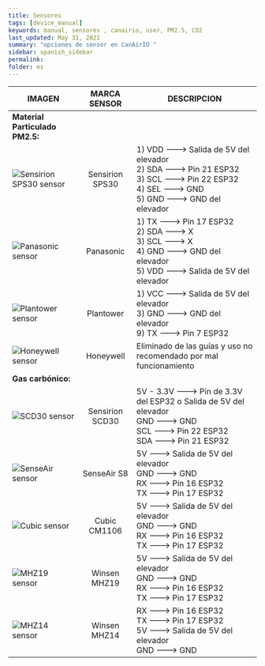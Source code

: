 ```yaml
---
title: Sensores
tags: [device_manual]
keywords: manual, sensores , canairio, user, PM2.5, CO2
last_updated: May 31, 2021
summary: "opciones de sensor en CanAirIO "
sidebar: spanish_sidebar
permalink: 
folder: es
---
```


| IMAGEN           | MARCA SENSOR     | DESCRIPCION     |
| ---------------- |:----------------:| -----------|
|**Material Particulado PM2.5:**|
| ![Sensirion SPS30 sensor](https://github.com/kike-canaries/docs/blob/main/images/Sensirion%20connection%20SPS30_1.jpg)|Sensirion SPS30|1) VDD ---> Salida de 5V del elevador<br>2) SDA ---> Pin 21 ESP32<br>3) SCL ---> Pin 22 ESP32<br>4) SEL ---> GND<br>5) GND ---> GND del elevador|
|![Panasonic sensor](https://github.com/kike-canaries/docs/blob/main/images/Panasonic%20connection1.jpg)|Panasonic|1) TX ---> Pin 17 ESP32<br>2) SDA ---> X<br>3) SCL ---> X<br>4) GND ---> GND del elevador<br>5) VDD ---> Salida de 5V del elevador|
|![Plantower sensor](https://github.com/kike-canaries/docs/blob/main/images/Plantower%20connection.jpg)|Plantower|1) VCC ---> Salida de 5V del elevador<br>3) GND ---> GND del elevador<br>9) TX ---> Pin 7 ESP32|
|![Honeywell sensor](https://github.com/kike-canaries/docs/blob/main/images/Honeywell%20sensor1.jpg)|Honeywell|Eliminado de las guías y uso no recomendado por mal funcionamiento|
|**Gas carbónico:**|
| ![SCD30 sensor](https://github.com/kike-canaries/docs/blob/main/images/SCD30%20connection.jpg)|Sensirion SCD30 |5V - 3.3V ---> Pin de 3.3V del ESP32 o Salida de 5V del elevador<br>GND ---> GND<br>SCL ---> Pin 22 ESP32<br>SDA ---> Pin 21 ESP32<br>|
| ![SenseAir sensor](https://github.com/kike-canaries/docs/blob/main/images/SenseAir%20connection.jpg)|SenseAir S8|5V ---> Salida de 5V del elevador<br>GND ---> GND<br>RX ---> Pin 16 ESP32<br>TX ---> Pin 17 ESP32|
| ![Cubic sensor](https://github.com/kike-canaries/docs/blob/main/images/Cubic%20connection.jpg)|Cubic CM1106|5V ---> Salida de 5V del elevador<br>GND ---> GND<br>RX ---> Pin 16 ESP32<br>TX ---> Pin 17 ESP32|
| ![MHZ19 sensor](https://github.com/kike-canaries/docs/blob/main/images/MHZ19%20connection.jpg)|Winsen MHZ19|5V ---> Salida de 5V del elevador<br>GND ---> GND<br>RX ---> Pin 16 ESP32<br>TX ---> Pin 17 ESP32|
|![MHZ14 sensor](https://github.com/kike-canaries/docs/blob/main/images/MHZ14%20connection.jpg)|Winsen MHZ14|RX ---> Pin 16 ESP32<br>TX ---> Pin 17 ESP32<br>5V ---> Salida de 5V del elevador<br>GND ---> GND|
